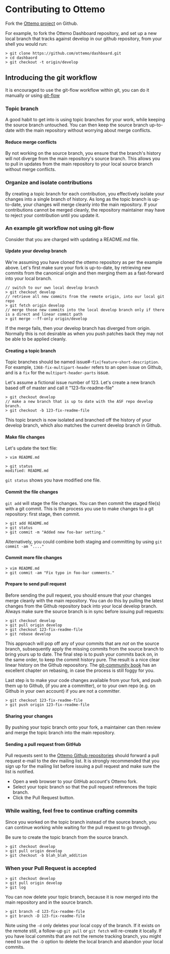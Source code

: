 # Contributing to Ottemo

Fork the [Ottemo project](http://github.com/ottemo/dashbaord) on Github.

For example, to fork the Ottemo Dashboard repository, and set up a new local branch that
tracks against develop in our github repository, from your shell you would run:

    > git clone https://github.com/ottemo/dashboard.git
    > cd dashbaord
    > git checkout -t origin/develop

## Introducing the git workflow

It is encouraged to use the git-flow workflow within git, you can do it manually or
 using [git-flow](http://nvie.com/posts/a-successful-git-branching-model)

### Topic branch

A good habit to get into is using topic branches for your work, while keeping
the source branch untouched. You can then keep the source branch up-to-date
with the main repository without worrying about merge conflicts.

#### Reduce merge conflicts

By not working on the source branch, you ensure that the branch's history will
not diverge from the main repository's source branch. This allows you to pull
in updates from the main repository to your local source branch without merge conflicts.

### Organize and isolate contributions

By creating a topic branch for each contribution, you effectively isolate your
changes into a single branch of history. As long as the topic branch is up-to-date,
your changes will merge cleanly into the main repository. If your contributions
cannot be merged cleanly, the repository maintainer may have to reject your
contribution until you update it.

### An example git workflow not using git-flow

Consider that you are charged with updating a README.md file.

#### Update your develop branch

We're assuming you have cloned the ottemo repository as per the example above.
Let's first make sure your fork is up-to-date, by retrieving new commits from
the canonical origin and then merging them as a fast-forward into your local branch.


    // switch to our own local develop branch
    > git checkout develop
    // retrieve all new commits from the remote origin, into our local git repo
    > git fetch origin develop
    // merge those new commits into the local develop branch only if there is a direct and linear commit path
    > git merge --ff-only origin/develop

If the merge fails, then your develop branch has diverged from origin. Normally
this is not desirable as when you push patches back they may not be able to be
applied cleanly.

#### Creating a topic branch

Topic branches should be named issue#-`fix|feature`-`short-description`. For
example, `1368-fix-multipart-header` refers to an open issue on Github, and
is a `fix` for the `multipart-header-parts` issue.

Let's assume a fictional issue number of 123.  Let's create a new branch
based off of master and call it "123-fix-readme-file"

    > git checkout develop
    // make a new branch that is up to date with the ASF repo develop branch.
    > git checkout -b 123-fix-readme-file

This topic branch is now isolated and branched off the history of your develop
branch, which also matches the current develop branch in Github.

#### Make file changes

Let's update the text file:

    > vim README.md

    > git status
    modified: README.md

`git status` shows you have modified one file.

#### Commit the file changes

`git add` will stage the file changes. You can then commit the staged file(s)
with a git commit. This is the process you use to make changes to a git
repository: first stage, then commit.

    > git add README.md
    > git status
    > git commit -m "Added new foo-bar setting."

Alternatively, you could combine both staging and committing by using `git commit -am "...."`

#### Commit more file changes

    > vim README.md
    > git commit -am "Fix typo in foo-bar comments."

#### Prepare to send pull request

Before sending the pull request, you should ensure that your changes merge
cleanly with the main repository. You can do this by pulling the latest
changes from the Github repository back into your local develop branch. Always
make sure the source branch is in sync before issuing pull requests:

    > git checkout develop
    > git pull origin develop
    > git checkout 123-fix-readme-file
    > git rebase develop

This approach will pop off any of your commits that are *not* on the source
branch, subsequently apply the missing commits from the source branch to bring
yours up to date. The final step is to push your commits back on, in the same
order, to keep the commit history pure. The result is a nice clear linear history
on the Github repoository. The [git-community book](http://book.git-scm.com/4_rebasing.html)
has an excellent chapter on rebasing, in case the process is still foggy for you.

Last step is to make your code changes available from your fork, and push them
up to Github, (if you are a committer), or to your own repo (e.g.
on Github in your own account) if you are not a committer.

    > git checkout 123-fix-readme-file
    > git push origin 123-fix-readme-file

#### Sharing your changes

By pushing your topic branch onto your fork, a maintainer can then review and merge
the topic branch into the main repository.

#### Sending a pull request from GitHub

Pull requests sent to the [Ottemo Github repositories](http://github.com/ottemo)
should forward a pull request e-mail to the dev mailing list. It is strongly
recommended that you sign up for the mailing list before issuing a pull request
and make sure the list is notified.

 * Open a web browser to your GitHub account's Ottemo fork.
 * Select your topic branch so that the pull request references the topic branch.
 * Click the Pull Request button.

### While waiting, feel free to continue crafting commits

Since you worked on the topic branch instead of the source branch, you can
continue working while waiting for the pull request to go through.

Be sure to create the topic branch from the source branch.

    > git checkout develop
    > git pull origin develop
    > git checkout -b blah_blah_addition

### When your Pull Request is accepted

    > git checkout develop
    > git pull origin develop
    > git log

You can now delete your topic branch, because it is now merged into the main
repository and in the source branch.

    > git branch -d 123-fix-readme-file
    > git branch -D 123-fix-readme-file

Note using the `-d` only deletes your local copy of the branch.  If it exists
on the remote still, a follow-up `git pull` or `git fetch` will re-create it locally.
If you have local commits that are not the remote tracking branch, you might need to
use the `-D` option to delete the local branch and abandon your local commits.
